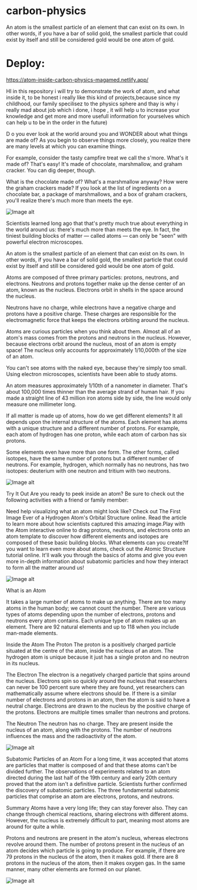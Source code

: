 # carbon-physics
An atom is the smallest particle of an element that can exist on its own. In other words, if you have a bar of solid gold, the smallest particle that could exist by itself and still be considered gold would be one atom of gold.
# Deploy:
https://atom-inside-carbon-physics-magamed.netlify.app/

HI in this repository i will try to demonstrate the work of atom, and what inside it, to be honest i really like this kind of projects,because since my childhood,
our family specilisez to the physics sphere and thay is why i really mad about job which i done, i hope , it will help u to increase your knowledge and get more and more
usefull information for yourselves which can help u to be in the order in the future)

D
o you ever look at the world around you and WONDER about what things are made of? As you begin to observe things more closely, you realize there are many levels at which you can examine things.

For example, consider the tasty campfire treat we call the s'more. What's it made of? That's easy! It's made of chocolate, marshmallow, and graham cracker. You can dig deeper, though.

What is the chocolate made of? What's a marshmallow anyway? How were the graham crackers made? If you look at the list of ingredients on a chocolate bar, a package of marshmallows, and a box of graham crackers, you'll realize there's much more than meets the eye.

![Image alt](https://github.com/AndyMagwayer/carbon-physics/blob/main/atom-2.jpg)

Scientists learned long ago that that's pretty much true about everything in the world around us: there's much more than meets the eye. In fact, the tiniest building blocks of matter — called atoms — can only be "seen" with powerful electron microscopes.

An atom is the smallest particle of an element that can exist on its own. In other words, if you have a bar of solid gold, the smallest particle that could exist by itself and still be considered gold would be one atom of gold.

Atoms are composed of three primary particles: protons, neutrons, and electrons. Neutrons and protons together make up the dense center of an atom, known as the nucleus. Electrons orbit in shells in the space around the nucleus.

Neutrons have no charge, while electrons have a negative charge and protons have a positive charge. These charges are responsible for the electromagnetic force that keeps the electrons orbiting around the nucleus.

Atoms are curious particles when you think about them. Almost all of an atom's mass comes from the protons and neutrons in the nucleus. However, because electrons orbit around the nucleus, most of an atom is empty space! The nucleus only accounts for approximately 1/10,000th of the size of an atom.

You can't see atoms with the naked eye, because they're simply too small. Using electron microscopes, scientists have been able to study atoms.

An atom measures approximately 1/10th of a nanometer in diameter. That's about 100,000 times thinner than the average strand of human hair. If you made a straight line of 43 million iron atoms side by side, the line would only measure one millimeter long.

If all matter is made up of atoms, how do we get different elements? It all depends upon the internal structure of the atoms. Each element has atoms with a unique structure and a different number of protons. For example, each atom of hydrogen has one proton, while each atom of carbon has six protons.

Some elements even have more than one form. The other forms, called isotopes, have the same number of protons but a different number of neutrons. For example, hydrogen, which normally has no neutrons, has two isotopes: deuterium with one neutron and tritium with two neutrons.



![Image alt](https://github.com/AndyMagwayer/carbon-physics/blob/main/atom-57e1bb583df78c9cce33a106.jpg)


Try It Out
Are you ready to peek inside an atom? Be sure to check out the following activities with a friend or family member:

Need help visualizing what an atom might look like? Check out The First Image Ever of a Hydrogen Atom's Orbital Structure online. Read the article to learn more about how scientists captured this amazing image.Play with the Atom interactive online to drag protons, neutrons, and electrons onto an atom template to discover how different elements and isotopes are composed of these basic building blocks. What elements can you create?If you want to learn even more about atoms, check out the Atomic Structure tutorial online. It'll walk you through the basics of atoms and give you even more in-depth information about subatomic particles and how they interact to form all the matter around us!

![Image alt](https://github.com/AndyMagwayer/carbon-physics/blob/main/atom3.jpg)

What is an Atom 


It takes a large number of atoms to make up anything. There are too many atoms in the human body; we cannot count the number. There are various types of atoms depending upon the number of electrons, protons and neutrons every atom contains. Each unique type of atom makes up an element. There are 92 natural elements and up to 118 when you include man-made elements.


Inside the Atom
The Proton
The proton is a positively charged particle situated at the centre of the atom, inside the nucleus of an atom. The hydrogen atom is unique because it just has a single proton and no neutron in its nucleus.


The Electron
The electron is a negatively charged particle that spins around the nucleus. Electrons spin so quickly around the nucleus that researchers can never be 100 percent sure where they are found, yet researchers can mathematically assume where electrons should be. If there is a similar number of electrons and protons in an atom, then the atom is said to have a neutral charge. Electrons are drawn to the nucleus by the positive charge of the protons. Electrons are multiple times smaller than neutrons and protons. 


The Neutron
The neutron has no charge. They are present inside the nucleus of an atom, along with the protons. The number of neutrons influences the mass and the radioactivity of the atom.


![Image alt](https://github.com/AndyMagwayer/carbon-physics/blob/main/atom-4.gif)


Subatomic Particles of an Atom
For a long time, it was accepted that atoms are particles that matter is composed of and that these atoms can't be divided further. The observations of experiments related to an atom directed during the last half of the 19th century and early 20th century proved that the atom isn't a definitive particle. Scientists further confirmed the discovery of subatomic particles. The three fundamental subatomic particles that comprise an atom are electrons, protons, and neutrons.


Summary
Atoms have a very long life; they can stay forever also. They can change through chemical reactions, sharing electrons with different atoms. However, the nucleus is extremely difficult to part, meaning most atoms are around for quite a while.


Protons and neutrons are present in the atom's nucleus, whereas electrons revolve around them. The number of protons present in the nucleus of an atom decides which particle is going to produce. For example, if there are 79 protons in the nucleus of the atom, then it makes gold. If there are 8 protons in the nucleus of the atom, then it makes oxygen gas. In the same manner, many other elements are formed on our planet.


![Image alt](https://github.com/AndyMagwayer/carbon-physics/blob/main/What-is-an-Atom.jpg)
